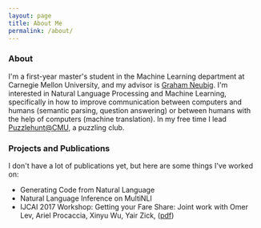 ```yaml
---
layout: page
title: About Me
permalink: /about/
---
```


### About
I'm a first-year master's student in the Machine Learning department at Carnegie Mellon University, and my advisor is [Graham Neubig](http://www.phontron.com/). I'm interested in Natural Language Processing and Machine Learning, specifically in how to improve communication between computers and humans (semantic parsing, question answering) or between humans with the help of computers (machine translation). In my free time I lead [Puzzlehunt@CMU](http://puzzlehunt.club/), a puzzling club.

### Projects and Publications

I don't have a lot of publications yet, but here are some things I've worked on:

 - Generating Code from Natural Language 
 - Natural Language Inference on MultiNLI 
 - IJCAI 2017 Workshop: Getting your Fare Share: Joint work with Omer Lev, Ariel Procaccia, Xinyu Wu, Yair Zick, ([pdf](http://agt2017.net.technion.ac.il/files/2017/07/AGTIJCAI2017_paper_8_ChenLPWZ.pdf))